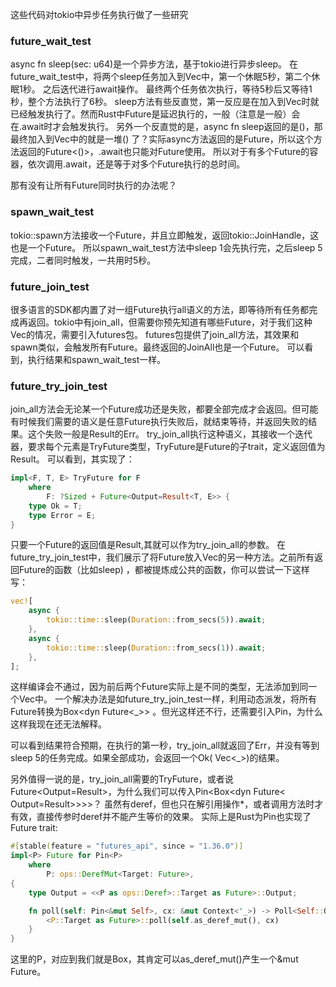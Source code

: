 这些代码对tokio中异步任务执行做了一些研究

### future_wait_test

async fn sleep(sec: u64)是一个异步方法，基于tokio进行异步sleep。
在future_wait_test中，将两个sleep任务加入到Vec中，第一个休眠5秒，第二个休眠1秒。 之后迭代进行await操作。
最终两个任务依次执行，等待5秒后又等待1秒，整个方法执行了6秒。
sleep方法有些反直觉，第一反应是在加入到Vec时就已经触发执行了。然而Rust中Future是延迟执行的，一般（注意是一般）会在.await时才会触发执行。
另外一个反直觉的是，async fn sleep返回的是()，那最终加入到Vec中的就是一堆()
了？实际async方法返回的是Future，所以这个方法返回的Future<()>，.await也只能对Future使用。
所以对于有多个Future的容器，依次调用.await，还是等于对多个Future执行的总时间。

那有没有让所有Future同时执行的办法呢？

### spawn_wait_test

tokio::spawn方法接收一个Future，并且立即触发，返回tokio::JoinHandle，这也是一个Future。
所以spawn_wait_test方法中sleep 1会先执行完，之后sleep 5完成，二者同时触发，一共用时5秒。

### future_join_test

很多语言的SDK都内置了对一组Future执行all语义的方法，即等待所有任务都完成再返回。tokio中有join_all，但需要你预先知道有哪些Future，对于我们这种Vec的情况，需要引入futures包。
futures包提供了join_all方法，其效果和spawn类似，会触发所有Future。最终返回的JoinAll也是一个Future。
可以看到，执行结果和spawn_wait_test一样。

### future_try_join_test

join_all方法会无论某一个Future成功还是失败，都要全部完成才会返回。但可能有时候我们需要的语义是任意Future执行失败后，就结束等待，并返回失败的结果。这个失败一般是Result的Err。
try_join_all执行这种语义，其接收一个迭代器，要求每个元素是TryFuture类型，TryFuture是Future的子trait，定义返回值为Result。
可以看到，其实现了：

```rust
impl<F, T, E> TryFuture for F
    where
        F: ?Sized + Future<Output=Result<T, E>> {
    type Ok = T;
    type Error = E;
}
```

只要一个Future的返回值是Result,其就可以作为try_join_all的参数。
在future_try_join_test中，我们展示了将Future放入Vec的另一种方法。之前所有返回Future的函数（比如sleep)
，都被提炼成公共的函数，你可以尝试一下这样写：

```rust
vec![
    async {
        tokio::time::sleep(Duration::from_secs(5)).await;
    },
    async {
        tokio::time::sleep(Duration::from_secs(1)).await;
    },
];
```

这样编译会不通过，因为前后两个Future实际上是不同的类型，无法添加到同一个Vec中。
一个解决办法是如future_try_join_test一样，利用动态派发，将所有Future转换为Box<dyn Future<_>>
。但光这样还不行，还需要引入Pin，为什么这样我现在还无法解释。

可以看到结果符合预期，在执行的第一秒，try_join_all就返回了Err，并没有等到sleep 5的任务完成。如果全部成功，会返回一个Ok(
Vec<_>)的结果。

另外值得一说的是，try_join_all需要的TryFuture，或者说Future<Output=Result>，为什么我们可以传入Pin<Box<dyn Future<
Output=Result>>>>？
虽然有deref，但也只在解引用操作*，或者调用方法时才有效，直接传参时deref并不能产生等价的效果。
实际上是Rust为Pin也实现了Future trait:

```rust
#[stable(feature = "futures_api", since = "1.36.0")]
impl<P> Future for Pin<P>
    where
        P: ops::DerefMut<Target: Future>,
{
    type Output = <<P as ops::Deref>::Target as Future>::Output;

    fn poll(self: Pin<&mut Self>, cx: &mut Context<'_>) -> Poll<Self::Output> {
        <P::Target as Future>::poll(self.as_deref_mut(), cx)
    }
}
```

这里的P，对应到我们就是Box<dyn Future>，其肯定可以as_deref_mut()产生一个&mut Future。